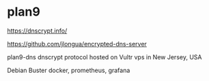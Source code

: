 # plan9

https://dnscrypt.info/

https://github.com/jlongua/encrypted-dns-server

plan9-dns dnscrypt protocol
hosted on Vultr vps in New Jersey, USA

Debian Buster
docker, prometheus, grafana

